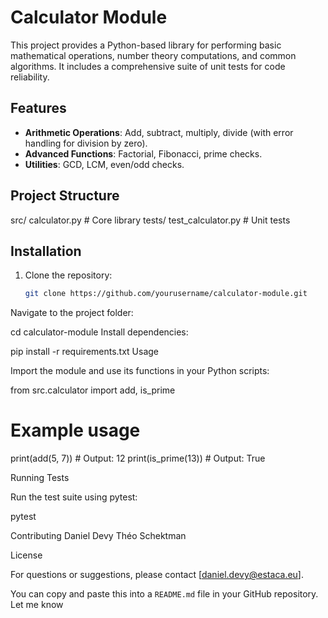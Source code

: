 # Calculator Module

This project provides a Python-based library for performing basic mathematical operations, number theory computations, and common algorithms. It includes a comprehensive suite of unit tests for code reliability.

## Features

- **Arithmetic Operations**: Add, subtract, multiply, divide (with error handling for division by zero).
- **Advanced Functions**: Factorial, Fibonacci, prime checks.
- **Utilities**: GCD, LCM, even/odd checks.

## Project Structure

src/ calculator.py # Core library tests/ test_calculator.py # Unit tests
## Installation

1. Clone the repository:
   ```bash
   git clone https://github.com/yourusername/calculator-module.git
Navigate to the project folder:

cd calculator-module
Install dependencies:

pip install -r requirements.txt
Usage

Import the module and use its functions in your Python scripts:

from src.calculator import add, is_prime

# Example usage
print(add(5, 7))  # Output: 12
print(is_prime(13))  # Output: True

Running Tests

Run the test suite using pytest:

pytest

Contributing
Daniel Devy Théo Schektman

License


For questions or suggestions, please contact [daniel.devy@estaca.eu].


You can copy and paste this into a `README.md` file in your GitHub repository. Let me know 
